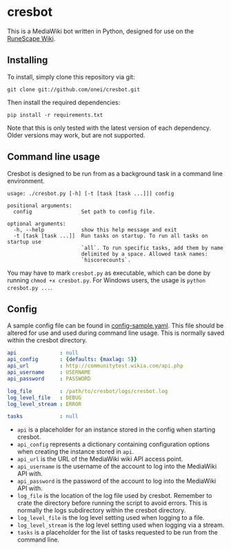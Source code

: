 cresbot
=======


This is a MediaWiki bot written in Python, designed for use on the [RuneScape Wiki](http://runescape.wikia.com/wiki/RuneScape_Wiki).

## Installing
To install, simply clone this repository via git:
```
git clone git://github.com/onei/cresbot.git
```

Then install the required dependencies:
```
pip install -r requirements.txt
```
Note that this is only tested with the latest version of each dependency. Older versions may work, but are not supported.

## Command line usage
Cresbot is designed to be run from as a background task in a command line environment.
```
usage: ./cresbot.py [-h] [-t [task [task ...]]] config

positional arguments:
  config                Set path to config file.

optional arguments:
  -h, --help            show this help message and exit
  -t [task [task ...]]  Run tasks on startup. To run all tasks on startup use
                        `all`. To run specific tasks, add them by name
                        delimited by a space. Allowed task names:
                        `hiscorecounts`.
```
You may have to mark `cresbot.py` as executable, which can be done by running `chmod +x cresbot.py`. For Windows users, the usage is `python cresbot.py ...`.

## Config
A sample config file can be found in [config-sample.yaml](https://github.com/onei/cresbot/blob/master/config-sample.yaml). This file should be altered for use and used during command line usage. This is normally saved within the cresbot directory.
```yaml
api              : null
api_config       : {defaults: {maxlag: 5}}
api_url          : http://communitytest.wikia.com/api.php
api_username     : USERNAME
api_password     : PASSWORD

log_file         : /path/to/cresbot/logs/cresbot.log
log_level_file   : DEBUG
log_level_stream : ERROR

tasks            : null
```
* `api` is a placeholder for an instance stored in the config when starting cresbot.
* `api_config` represents a dictionary containing configuration options when creating the instance stored in `api`.
* `api_url` is the URL of the MediaWiki wiki API access point.
* `api_username` is the username of the account to log into the MediaWiki API with.
* `api_password` is the password of the account to log into the MediaWiki API with.
* `log_file` is the location of the log file used by cresbot. Remember to crate the directory before running the script to avoid errors. This is normally the logs subdirectory within the cresbot directory.
* `log_level_file` is the log level setting used when logging to a file.
* `log_level_stream` is the log level setting used when logging via a stream.
* `tasks` is a placeholder for the list of tasks requested to be run from the command line.
 
